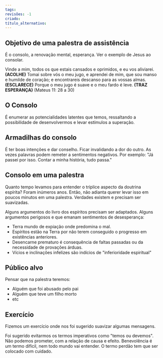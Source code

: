 ```yaml
---
tags: 
revisões: -1
criado: 
título_alternativo:
---
```

## Objetivo de uma palestra de assistência
É o consolo, a renovação mental, esperança. Ver o exemplo de Jesus ao consolar.

Vinde a mim, todos os que estais cansados e oprimidos, e eu vos aliviarei.  **(ACOLHE)**
Tomai sobre vós o meu jugo, e aprendei de mim, que sou manso e humilde de coração; e encontrareis descanso para as vossas almas. **(ESCLARECE)**
Porque o meu jugo é suave e o meu fardo é leve.  **(TRAZ ESPERANÇA)**
(Mateus 11: 28 a 30)
## O Consolo
É enumerar as potencialidades latentes que temos, ressaltando a possibilidade de desenvolvermos e levar estímulos a superação.
## Armadilhas do consolo
É ter boas intenções e dar conselho.
Ficar invalidando a dor do outro. 
As vezes palavras podem remeter a sentimentos negativos. 
Por exemplo: "Já passei por isso. Contar a minha história, tudo passa."
## Consolo em uma palestra
Quanto tempo levamos para entender o tríplice aspecto da doutrina espírita? Foram inúmeros anos. Então, não adianta querer levar isso em poucos minutos em uma palestra. Verdades existem e precisam ser suavizadas.

Alguns argumentos do livro dos espíritos precisam ser adaptados. Alguns argumentos perigosos e que emanam sentimentos de desesperança: 
- Terra mundo de expiação onde predomina o mal. 
- Espíritos estão na Terra por não terem conseguido o progresso em existências anteriores.
- Desencarne prematuro é consequência de faltas passadas ou da necessidade de provações árduas.
- Vícios e inclinações infelizes são indícios de "inferioridade espiritual"
## Público alvo
Pensar que na palestra teremos: 
- Alguém que foi abusado pelo pai
- Alguém que teve um filho morto
- etc
## Exercício
Fizemos um exercício onde nos foi sugerido suavizar algumas mensagens.

Foi sugerido evitarmos os termos imperativos como "temos ou devemos".
Não podemos prometer, com a relação de causa e efeito.
Benevolência é um termo difícil, nem todo mundo vai entender.
O termo perdão tem que ser colocado com cuidado.

